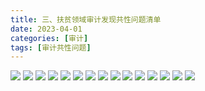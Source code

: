```yaml
---
title: 三、扶贫领域审计发现共性问题清单
date: 2023-04-01
categories: [审计]
tags: [审计共性问题]
---
```

![](https://img.richfan.site/audit/审计发现共性问题清单/三、扶贫领域审计发现共性问题清单/扶贫领域审计发现共性问题清单_页面_023.webp)
![](https://img.richfan.site/audit/审计发现共性问题清单/三、扶贫领域审计发现共性问题清单/扶贫领域审计发现共性问题清单_页面_024.webp)
![](https://img.richfan.site/audit/审计发现共性问题清单/三、扶贫领域审计发现共性问题清单/扶贫领域审计发现共性问题清单_页面_025.webp)
![](https://img.richfan.site/audit/审计发现共性问题清单/三、扶贫领域审计发现共性问题清单/扶贫领域审计发现共性问题清单_页面_026.webp)
![](https://img.richfan.site/audit/审计发现共性问题清单/三、扶贫领域审计发现共性问题清单/扶贫领域审计发现共性问题清单_页面_027.webp)
![](https://img.richfan.site/audit/审计发现共性问题清单/三、扶贫领域审计发现共性问题清单/扶贫领域审计发现共性问题清单_页面_028.webp)
![](https://img.richfan.site/audit/审计发现共性问题清单/三、扶贫领域审计发现共性问题清单/扶贫领域审计发现共性问题清单_页面_029.webp)
![](https://img.richfan.site/audit/审计发现共性问题清单/三、扶贫领域审计发现共性问题清单/扶贫领域审计发现共性问题清单_页面_030.webp)
![](https://img.richfan.site/audit/审计发现共性问题清单/三、扶贫领域审计发现共性问题清单/扶贫领域审计发现共性问题清单_页面_031.webp)
![](https://img.richfan.site/audit/审计发现共性问题清单/三、扶贫领域审计发现共性问题清单/扶贫领域审计发现共性问题清单_页面_032.webp)
![](https://img.richfan.site/audit/审计发现共性问题清单/三、扶贫领域审计发现共性问题清单/扶贫领域审计发现共性问题清单_页面_033.webp)
![](https://img.richfan.site/audit/审计发现共性问题清单/三、扶贫领域审计发现共性问题清单/扶贫领域审计发现共性问题清单_页面_034.webp)
![](https://img.richfan.site/audit/审计发现共性问题清单/三、扶贫领域审计发现共性问题清单/扶贫领域审计发现共性问题清单_页面_035.webp)
![](https://img.richfan.site/audit/审计发现共性问题清单/三、扶贫领域审计发现共性问题清单/扶贫领域审计发现共性问题清单_页面_036.webp)
![](https://img.richfan.site/audit/审计发现共性问题清单/三、扶贫领域审计发现共性问题清单/扶贫领域审计发现共性问题清单_页面_037.webp)

